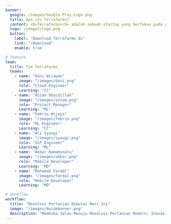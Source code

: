 ```yaml
---
banner:
  google: /images/Google-Play-Logo.png
  title: Apa itu Terrafarms? 
  content: <b>Terrafarms</b> adalah sebuah startup yang berfokus pada pertanian dengan memanfaatkan teknologi seperti <b>Artificial Intelligence (Kecerdasan Buatan)</b> dan <b>Internet of Things (IoT)</b>.
  logo: /images/logo.png
  button:
    label: "Download Terrafarms di"
    link: "/download"
    enable: true

# feature
team:
  title: Tim Terrafarms
  teams:
    - name: "Doni Wirawan"
      image: "/images/doni.png"
      role: "Cloud Engineer"
      Learning: "CC"
    - name: "Azzam Ubaidillah"
      image: "/images/azzam.png"
      role: "Project Manager"
      Learning: "ML"
    - name: "Febrio Wijaya"
      image: "/images/febrio.png"
      role: "ML Engineer"
      Learning: "CC"
    - name: "Ali Syaugi"
      image: "/images/syaugi.png"
      role: "IoT Engineer"
      Learning: "ML"
    - name: "Akbar Hamaminatu"
      image: "/images/akbar.png"
      role: "Mobile Developer"
      Learning: "MD"
    - name: "Muhamad Fardal"
      image: "/images/fardal.png"
      role: "Mobile Developer"
      Learning: "MD"

# workflow
workflow:
  title: "Revolusi Pertanian Dimulai Hari Ini"
  image: "/images/6widebanner.png"
  description: "Membuka Jalan Menuju Revolusi Pertanian Modern: Inovasi dan Teknologi Masa Depan untuk Kemajuan Pertanian"
---
```

